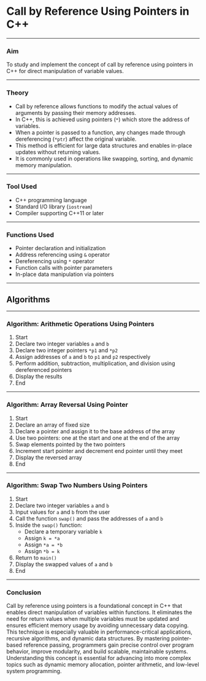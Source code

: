 # Call by Reference Using Pointers in C++

---

### Aim
To study and implement the concept of call by reference using pointers in C++ for direct manipulation of variable values.

---

### Theory
- Call by reference allows functions to modify the actual values of arguments by passing their memory addresses.
- In C++, this is achieved using pointers (`*`) which store the address of variables.
- When a pointer is passed to a function, any changes made through dereferencing (`*ptr`) affect the original variable.
- This method is efficient for large data structures and enables in-place updates without returning values.
- It is commonly used in operations like swapping, sorting, and dynamic memory manipulation.

---

### Tool Used
- C++ programming language  
- Standard I/O library (`iostream`)  
- Compiler supporting C++11 or later

---

### Functions Used
- Pointer declaration and initialization  
- Address referencing using `&` operator  
- Dereferencing using `*` operator  
- Function calls with pointer parameters  
- In-place data manipulation via pointers

---

## Algorithms

---

### Algorithm: Arithmetic Operations Using Pointers

1. Start  
2. Declare two integer variables `a` and `b`  
3. Declare two integer pointers `*p1` and `*p2`  
4. Assign addresses of `a` and `b` to `p1` and `p2` respectively  
5. Perform addition, subtraction, multiplication, and division using dereferenced pointers  
6. Display the results  
7. End

---

### Algorithm: Array Reversal Using Pointer

1. Start  
2. Declare an array of fixed size  
3. Declare a pointer and assign it to the base address of the array  
4. Use two pointers: one at the start and one at the end of the array  
5. Swap elements pointed by the two pointers  
6. Increment start pointer and decrement end pointer until they meet  
7. Display the reversed array  
8. End

---

### Algorithm: Swap Two Numbers Using Pointers

1. Start  
2. Declare two integer variables `a` and `b`  
3. Input values for `a` and `b` from the user  
4. Call the function `swap()` and pass the addresses of `a` and `b`  
5. Inside the `swap()` function:  
   - Declare a temporary variable `k`  
   - Assign `k = *a`  
   - Assign `*a = *b`  
   - Assign `*b = k`  
6. Return to `main()`  
7. Display the swapped values of `a` and `b`  
8. End

---

### Conclusion
Call by reference using pointers is a foundational concept in C++ that enables direct manipulation of variables within functions. It eliminates the need for return values when multiple variables must be updated and ensures efficient memory usage by avoiding unnecessary data copying. This technique is especially valuable in performance-critical applications, recursive algorithms, and dynamic data structures. By mastering pointer-based reference passing, programmers gain precise control over program behavior, improve modularity, and build scalable, maintainable systems. Understanding this concept is essential for advancing into more complex topics such as dynamic memory allocation, pointer arithmetic, and low-level system programming.
